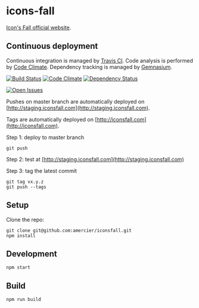icons-fall
==========

[Icon's Fall official website](http://iconsfall.com/).


Continuous deployment
---------------------

Continuous integration is managed by [Travis CI](https://travis-ci.org/).
Code analysis is performed by [Code Climate](https://codeclimate.com/).
Dependency tracking is managed by [Gemnasium](https://gemnasium.com/).

[![Build Status](https://img.shields.io/travis/amercier/iconsfall/master.svg?style=flat-square)](https://travis-ci.org/amercier/iconsfall)
[![Code Climate](https://img.shields.io/codeclimate/github/amercier/iconsfall.svg?style=flat-square)](https://codeclimate.com/github/amercier/iconsfall)
[![Dependency Status](http://img.shields.io/gemnasium/amercier/iconsfall.svg?style=flat-square)](https://gemnasium.com/amercier/iconsfall)

[![Open Issues](http://img.shields.io/github/issues/amercier/iconsfall.svg?style=flat-square)](https://github.com/amercier/iconsfall/issues)

Pushes on master branch are automatically deployed on
[http://staging.iconsfall.com](http://staging.iconsfall.com).

Tags are automatically deployed on
[http://iconsfall.com](http://iconsfall.com).

Step 1: deploy to master branch

    git push

Step 2: test at [http://staging.iconsfall.com](http://staging.iconsfall.com)

Step 3: tag the latest commit

    git tag vx.y.z
    git push --tags


Setup
-----

Clone the repo:

    git clone git@github.com:amercier/iconsfall.git
    npm install


Development
-----------

    npm start


Build
-----

    npm run build
